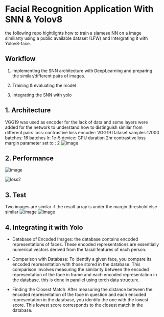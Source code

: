 # Facial Recognition Application With SNN & Yolov8

the following repo hightlights how to train a siamese NN on a image similiarty using a public available dataset (LFW) and Intergrating it with Yolov8-face.

## Workflow

1. Implementing the SNN architecture with DeepLearning and preparing the similar/different pairs of images.

2. Training & evaluating the model

3. Integrating the SNN with yolo 

## 1. Architecture 
VGG19 was used as encoder for the lack of data and some layers were added for the network to understand how to distinguish similar from different pairs
loss: contrastive loss
encoder: VGG19
Dataset samples:17000
batches: 16 batches
lr: 1e-5
device: GPU
duration 2hr
contrastive loss margin parameter set to : 2
![image](https://github.com/00VALAK00/Facial-recognition-system/assets/117487025/befccd39-c850-437d-8248-a822f8c10ff9)

## 2. Performance 
![image](https://github.com/00VALAK00/Facial-recognition-system/assets/117487025/d2c2250a-d43d-43c5-b2ca-7a3104ebc01d)

![loss2](https://github.com/00VALAK00/Facial-recognition-system/assets/117487025/9ace3de8-5fff-4fbe-85d4-e2ce3a6b637e)

## 3. Test
Two images are similar if the result array is under the margin threshold else similar
![image](https://github.com/00VALAK00/Facial-recognition-system/assets/117487025/a6c26c5f-4abc-4203-93d1-0ac68d394cb3)
![image](https://github.com/00VALAK00/Facial-recognition-system/assets/117487025/a66e947c-eeae-4227-970a-481ec5bcfaa5)

## 4. Integrating it with Yolo 
- Database of Encoded Images:  the database contains encoded representations of faces. These encoded representations are essentially numerical vectors derived from the facial features of each person.

- Comparison with Database: To identify a given face, you compare its encoded representation with those stored in the database. This comparison involves measuring the similarity  between the encoded representation of the face in frame and each encoded representation in the database.
this is done in parallel using torch data structure.

- Finding the Closest Match: After measuring the distance between the encoded representation of the face in question and each encoded representation in the database, you identify the one with the lowest score. This lowest score corresponds to the closest match in the database.



